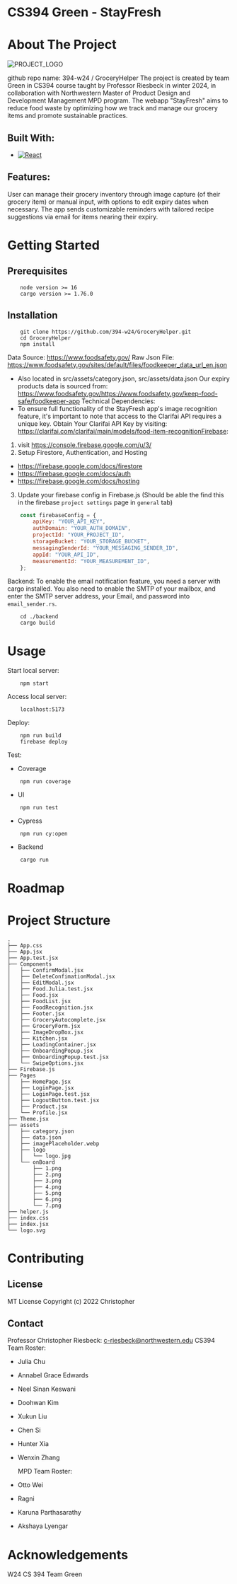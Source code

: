 # CS394 Green - StayFresh

# About The Project

![PROJECT_LOGO](./src/assets/logo/logo.jpg)

github repo name: 394-w24 / GroceryHelper
The project is created by team Green in CS394 course taught by Professor Riesbeck in winter 2024, in collaboration with Northwestern Master of Product Design and Development Management MPD program. The webapp "StayFresh" aims to reduce food waste by optimizing how we track and manage our grocery items and promote sustainable practices.

## Built With:

- [![React][React.js]][React-url]

## Features:

User can manage their grocery inventory through image capture (of their grocery item) or manual input, with options to edit expiry dates when necessary.
The app sends customizable reminders with tailored recipe suggestions via email for items nearing their expiry.

# Getting Started

## Prerequisites

```
    node version >= 16
    cargo version >= 1.76.0
```

## Installation

```shell
    git clone https://github.com/394-w24/GroceryHelper.git
    cd GroceryHelper
    npm install
```

Data Source: https://www.foodsafety.gov/
Raw Json File: https://www.foodsafety.gov/sites/default/files/foodkeeper_data_url_en.json

- Also located in src/assets/category.json, src/assets/data.json
  Our expiry products data is sourced from: https://www.foodsafety.gov/https://www.foodsafety.gov/keep-food-safe/foodkeeper-app
  Technical Dependencies:
- To ensure full functionality of the StayFresh app's image recognition feature, it's important to note that access to the Clarifai API requires a unique key.
  Obtain Your Clarifai API Key by visiting: https://clarifai.com/clarifai/main/models/food-item-recognitionFirebase:

1. visit https://console.firebase.google.com/u/3/
2. Setup Firestore, Authentication, and Hosting

- https://firebase.google.com/docs/firestore
- https://firebase.google.com/docs/auth
- https://firebase.google.com/docs/hosting

3. Update your firebase config in Firebase.js (Should be able the find this in the firebase `project settings` page in `general` tab)

```javaScript
    const firebaseConfig = {
        apiKey: "YOUR_API_KEY",
        authDomain: "YOUR_AUTH_DOMAIN",
        projectId: "YOUR_PROJECT_ID",
        storageBucket: "YOUR_STORAGE_BUCKET",
        messagingSenderId: "YOUR_MESSAGING_SENDER_ID",
        appId: "YOUR_API_ID",
        measurementId: "YOUR_MEASUREMENT_ID",
    };
```

Backend:
To enable the email notification feature, you need a server with cargo installed. You also need to enable the SMTP of your mailbox, and enter the SMTP server address, your Email, and password into `email_sender.rs`.

```shell
    cd ./backend
    cargo build
```

# Usage

Start local server:

```
    npm start
```

Access local server:

```
    localhost:5173
```

Deploy:

```
    npm run build
    firebase deploy
```

Test:

- Coverage

```
    npm run coverage
```

- UI

```
    npm run test
```

- Cypress

```
    npm run cy:open
```

- Backend

```
    cargo run
```

# Roadmap

# Project Structure

```
.
├── App.css
├── App.jsx
├── App.test.jsx
├── Components
│   ├── ConfirmModal.jsx
│   ├── DeleteConfimationModal.jsx
│   ├── EditModal.jsx
│   ├── Food.Julia.test.jsx
│   ├── Food.jsx
│   ├── FoodList.jsx
│   ├── FoodRecognition.jsx
│   ├── Footer.jsx
│   ├── GroceryAutocomplete.jsx
│   ├── GroceryForm.jsx
│   ├── ImageDropBox.jsx
│   ├── Kitchen.jsx
│   ├── LoadingContainer.jsx
│   ├── OnboardingPopup.jsx
│   ├── OnboardingPopup.test.jsx
│   └── SwipeOptions.jsx
├── Firebase.js
├── Pages
│   ├── HomePage.jsx
│   ├── LoginPage.jsx
│   ├── LoginPage.test.jsx
│   ├── LogoutButton.test.jsx
│   ├── Product.jsx
│   └── Profile.jsx
├── Theme.jsx
├── assets
│   ├── category.json
│   ├── data.json
│   ├── imagePlaceholder.webp
│   ├── logo
│   │   └── logo.jpg
│   └── onBoard
│       ├── 1.png
│       ├── 2.png
│       ├── 3.png
│       ├── 4.png
│       ├── 5.png
│       ├── 6.png
│       └── 7.png
├── helper.js
├── index.css
├── index.jsx
└── logo.svg
```

# Contributing

## License

MT License
Copyright (c) 2022 Christopher

## Contact

Professor Christopher Riesbeck: c-riesbeck@northwestern.edu
CS394 Team Roster:

- Julia Chu
- Annabel Grace Edwards
- Neel Sinan Keswani
- Doohwan Kim
- Xukun Liu
- Chen Si
- Hunter Xia
- Wenxin Zhang

  MPD Team Roster:

- Otto Wei
- Ragni
- Karuna Parthasarathy
- Akshaya Lyengar

# Acknowledgements

W24 CS 394 Team Green

<!-- MARKDOWN LINKS & IMAGES -->

[React.js]: https://img.shields.io/badge/React-20232A?style=for-the-badge&logo=react&logoColor=61DAFB
[React-url]: https://reactjs.org/
